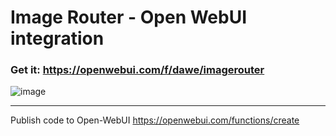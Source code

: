 # Image Router - Open WebUI integration 

### Get it: https://openwebui.com/f/dawe/imagerouter

![image](https://github.com/user-attachments/assets/4ab1c2ab-4376-43f0-9174-3e877a76244c)

---
Publish code to Open-WebUI https://openwebui.com/functions/create
